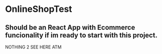 # OnlineShopTest
## Should be an React App with Ecommerce funcionality if im ready to start with this project.

NOTHING 2 SEE HERE ATM
